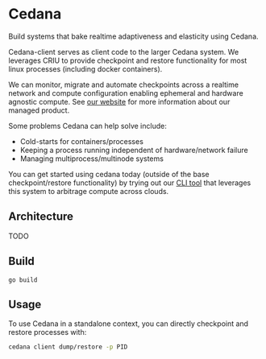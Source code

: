 # Cedana

Build systems that bake realtime adaptiveness and elasticity using Cedana.

Cedana-client serves as client code to the larger Cedana system. We leverages CRIU to provide checkpoint and restore functionality for most linux processes (including docker containers).

We can monitor, migrate and automate checkpoints across a realtime network and compute configuration enabling ephemeral and hardware agnostic compute. See [our website](https://cedana.ai) for more information about our managed product.

Some problems Cedana can help solve include:

- Cold-starts for containers/processes
- Keeping a process running independent of hardware/network failure
- Managing multiprocess/multinode systems

You can get started using cedana today (outside of the base checkpoint/restore functionality) by trying out our [CLI tool](https://github.com/cedana/cedana-cli) that leverages this system to arbitrage compute across clouds.

## Architecture

TODO

## Build

```go build```

## Usage

To use Cedana in a standalone context, you can directly checkpoint and restore processes with:

```sh
cedana client dump/restore -p PID
```
